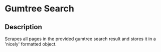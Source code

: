 # Gumtree Search

## Description

Scrapes all pages in the provided gumtree search result and
stores it in a 'nicely' formatted object.